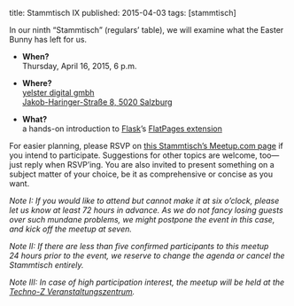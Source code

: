 title: Stammtisch IX
published: 2015-04-03
tags: [stammtisch]

In our ninth “Stammtisch” (regulars’ table), we will examine what the Easter
Bunny has left for us.

  * **When?**  
    Thursday, April 16, 2015, 6 p.m.

  * **Where?**  
    [yelster digital gmbh][1]  
    [Jakob-Haringer-Straße 8, 5020 Salzburg][2]

  * **What?**  
    a hands-on introduction to [Flask][3]’s [FlatPages extension][4]

For easier planning, please RSVP on [this Stammtisch’s Meetup.com page][5] if
you intend to participate.  Suggestions for other topics are welcome, too—just
reply when RSVP’ing.  You are also invited to present something on a subject
matter of your choice, be it as comprehensive or concise as you want.

*Note I: If you would like to attend but cannot make it at six o’clock, please
let us know at least 72 hours in advance.  As we do not fancy losing guests
over such mundane problems, we might postpone the event in this case, and kick
off the meetup at seven.*

*Note II: If there are less than five confirmed participants to this meetup
24 hours prior to the event, we reserve to change the agenda or cancel the
Stammtisch entirely.*

*Note III: In case of high participation interest, the meetup will be held at
the [Techno-Z Veranstaltungszentrum][6].*

[1]: http://www.yelsterdigital.com
[2]: http://www.openstreetmap.org/node/1748388335
[3]: http://flask.pocoo.org
[4]: http://pythonhosted.org/Flask-FlatPages/
[5]: http://www.meetup.com/SalzPUG/events/221497059/
[6]: http://www.techno-z.at/ihr-top-standort-techno-z/seminarraeume-salzburg/
